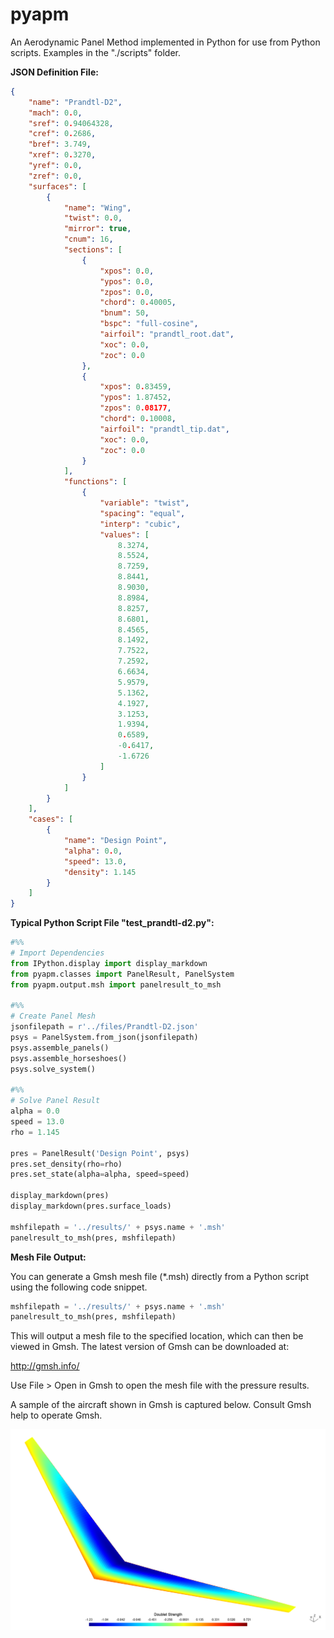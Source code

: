 # pyapm
An Aerodynamic Panel Method implemented in Python for use from Python scripts. Examples in the "./scripts" folder.

**JSON Definition File:**

```json
{
    "name": "Prandtl-D2",
    "mach": 0.0,
    "sref": 0.94064328,
    "cref": 0.2686,
    "bref": 3.749,
    "xref": 0.3270,
    "yref": 0.0,
    "zref": 0.0,
    "surfaces": [
        {
            "name": "Wing",
            "twist": 0.0,
            "mirror": true,
            "cnum": 16,
            "sections": [
                {
                    "xpos": 0.0,
                    "ypos": 0.0,
                    "zpos": 0.0,
                    "chord": 0.40005,
                    "bnum": 50,
                    "bspc": "full-cosine",
                    "airfoil": "prandtl_root.dat",
                    "xoc": 0.0,
                    "zoc": 0.0
                },
                {
                    "xpos": 0.83459,
                    "ypos": 1.87452,
                    "zpos": 0.08177,
                    "chord": 0.10008,
                    "airfoil": "prandtl_tip.dat",
                    "xoc": 0.0,
                    "zoc": 0.0
                }
            ],
            "functions": [
                {
                    "variable": "twist",
                    "spacing": "equal",
                    "interp": "cubic",
                    "values": [
                        8.3274,
                        8.5524,
                        8.7259,
                        8.8441,
                        8.9030,
                        8.8984,
                        8.8257,
                        8.6801,
                        8.4565,
                        8.1492,
                        7.7522,
                        7.2592,
                        6.6634,
                        5.9579,
                        5.1362,
                        4.1927,
                        3.1253,
                        1.9394,
                        0.6589,
                        -0.6417,
                        -1.6726
                    ]
                }
            ]
        }
    ],
    "cases": [
        {
            "name": "Design Point",
            "alpha": 0.0,
            "speed": 13.0,
            "density": 1.145
        }
    ]
}

```

**Typical Python Script File "test_prandtl-d2.py":**

```python
#%%
# Import Dependencies
from IPython.display import display_markdown
from pyapm.classes import PanelResult, PanelSystem
from pyapm.output.msh import panelresult_to_msh

#%%
# Create Panel Mesh
jsonfilepath = r'../files/Prandtl-D2.json'
psys = PanelSystem.from_json(jsonfilepath)
psys.assemble_panels()
psys.assemble_horseshoes()
psys.solve_system()

#%%
# Solve Panel Result
alpha = 0.0
speed = 13.0
rho = 1.145

pres = PanelResult('Design Point', psys)
pres.set_density(rho=rho)
pres.set_state(alpha=alpha, speed=speed)

display_markdown(pres)
display_markdown(pres.surface_loads)

mshfilepath = '../results/' + psys.name + '.msh'
panelresult_to_msh(pres, mshfilepath)

```

**Mesh File Output:**

You can generate a Gmsh mesh file (*.msh) directly from a Python script using the following code snippet.

```python
mshfilepath = '../results/' + psys.name + '.msh'
panelresult_to_msh(pres, mshfilepath)
```

This will output a mesh file to the specified location, which can then be viewed in Gmsh. The latest version of Gmsh can be downloaded at:

http://gmsh.info/

Use File > Open in Gmsh to open the mesh file with the pressure results.

A sample of the aircraft shown in Gmsh is captured below. Consult Gmsh help to operate Gmsh.

![](https://github.com/Xero64/pyapm/raw/main/Readme.png)

